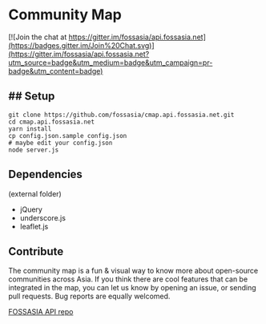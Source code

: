 Community Map
=============

[![Join the chat at https://gitter.im/fossasia/api.fossasia.net](https://badges.gitter.im/Join%20Chat.svg)](https://gitter.im/fossasia/api.fossasia.net?utm_source=badge&utm_medium=badge&utm_campaign=pr-badge&utm_content=badge)

## Setup
-----

```
git clone https://github.com/fossasia/cmap.api.fossasia.net.git
cd cmap.api.fossasia.net
yarn install
cp config.json.sample config.json
# maybe edit your config.json
node server.js
```

## Dependencies
(external folder)

* jQuery
* underscore.js
* leaflet.js

## Contribute

The community map is a fun & visual way to know more about open-source communities across Asia. If you think there are cool features that can be integrated in the map, you can let us know by opening an issue, or sending pull requests. Bug reports are equally welcomed.

[FOSSASIA API repo](https://github.com/fossasia/api.fossasia.net)
